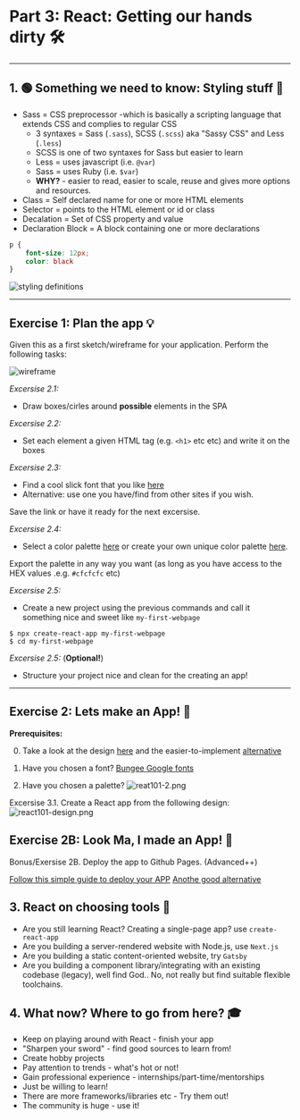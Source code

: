 # Part 3: React: Getting our hands dirty 🛠️
*** 

## 1. 🟢 Something we need to know: Styling stuff 🎨
* Sass = CSS preprocessor -which is basically a scripting language that extends CSS and complies to regular CSS
	* 3 syntaxes = Sass (`.sass`), SCSS (`.scss`) aka "Sassy CSS" and Less (`.less`)
	* SCSS is one of two syntaxes for Sass but easier to learn
	* Less = uses javascript (i.e. `@var`)
	* Sass = uses Ruby (i.e. `$var`)
	* **WHY?**  - easier to read, easier to scale, reuse and gives more options and resources. 
* Class = Self declared name for one or more HTML elements
* Selector = points to the HTML element or id or class
* Decalation = Set of CSS property and value
* Declaration Block = A block containing one or more declarations

```css
p {
	font-size: 12px; 
	color: black
}
```

![styling definitions](../assets/imgs/sketch-styling-defs)
* * *
## Exercise 1: Plan the app 💡 

Given this as a first sketch/wireframe for your application. Perform the following tasks: 

![wireframe](../assets/imgs/wireframe-ex3.1)

*Excersise 2.1:* 
* Draw boxes/cirles around **possible** elements in the SPA

*Excersise 2.2:* 
* Set each element a given HTML tag (e.g. `<h1>` etc etc) and write it on the boxes

*Excersise 2.3:* 
* Find a cool slick font that you like [here](https://fonts.google.com/)
* Alternative: use one you have/find from other sites if you wish. 

Save the link or have it ready for the next excersise. 

*Excersise 2.4:* 
* Select a color palette [here](https://coolors.co/palettes/trending) or create your own unique color palette [here](https://coolors.co/generate). 

Export the palette in any way you want (as long as you have access to the HEX values .e.g. `#cfcfcfc` etc)

*Excersise 2.5:* 
* Create a new project using the previous commands and call it something nice and sweet like  `my-first-webpage`

```shell
$ npx create-react-app my-first-webpage
$ cd my-first-webpage
```

*Excersise 2.5:* (**Optional!**) 
* Structure your project nice and clean for the creating an app!

* * *
## Exercise 2:  Lets make an App! 🚧

**Prerequisites:** 

0. Take a look at the design [here](https://www.figma.com/file/t1B7r0A6JlPFITIiyoxRVZ/React-Intro---Sketch?node-id=0%3A1) and the easier-to-implement [alternative](https://www.figma.com/file/t1B7r0A6JlPFITIiyoxRVZ/React-Intro---Sketch?node-id=1%3A11)


2. Have you chosen a font?
[Bungee Google fonts](https://fonts.google.com/specimen/Bungee#standard-styles)


2. Have you chosen a palette? 
![reat101-2.png](../assets/imgs/palette-ex2.2.png)


Excersise 3.1. Create a React app from the following design: 
![react101-design.png](../assets/imgs/design-ex.3.3.png)


## Exercise 2B:  Look Ma, I made an App! 💝

Bonus/Exersise 2B. Deploy the app to Github Pages. (Advanced++)

[Follow this simple guide to deploy your APP](https://docs.github.com/en/pages/quickstart)
[Anothe good alternative](https://github.com/gitname/react-gh-pages)

## 3. React on choosing tools 🧰
* Are you still learning React? Creating a single-page app? use `create-react-app`
* Are you building a server-rendered website with Node.js, use `Next.js`
* Are you building a static content-oriented website, try `Gatsby`
* Are you building a component library/integrating with an existing codebase (legacy), well find God.. No, not really but find suitable flexible toolchains. 

## 4. What now? Where to go from here? 🎓️
* Keep on playing around with React - finish your app
* "Sharpen your sword" - find good sources to learn from!
* Create hobby projects
* Pay attention to trends - what's hot or not!
* Gain professional experience - internships/part-time/mentorships
* Just be willing to learn!
* There are more frameworks/libraries etc - Try them out!
* The community is huge - use it!